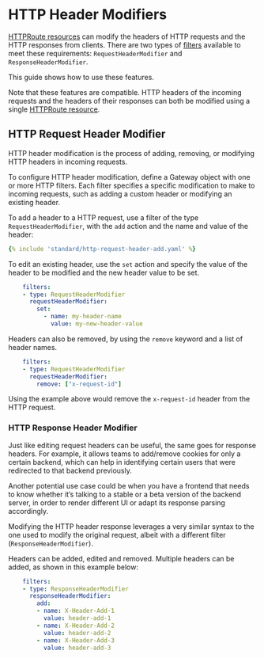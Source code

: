 # HTTP Header Modifiers

[HTTPRoute resources](../api-types/httproute.md) can modify the headers of HTTP requests and the HTTP responses from clients.
There are two types of [filters](../api-types/httproute.md#filters-optional) available to meet these requirements: `RequestHeaderModifier` and `ResponseHeaderModifier`.

This guide shows how to use these features.

Note that these features are compatible. HTTP headers of the incoming requests and the headers of their responses can both be modified using a single [HTTPRoute resource](../api-types/httproute.md).

## HTTP Request Header Modifier

HTTP header modification is the process of adding, removing, or modifying HTTP headers in incoming requests. 

To configure HTTP header modification, define a Gateway object with one or more HTTP filters. Each filter specifies a specific modification to make to incoming requests, such as adding a custom header or modifying an existing header.

To add a header to a HTTP request, use a filter of the type `RequestHeaderModifier`, with the `add` action and the name and value of the header:

```yaml
{% include 'standard/http-request-header-add.yaml' %}
```

To edit an existing header, use the `set` action and specify the value of the header to be modified and the new header value to be set.

```yaml
    filters:
    - type: RequestHeaderModifier
      requestHeaderModifier:
        set: 
          - name: my-header-name
            value: my-new-header-value
```

Headers can also be removed, by using the `remove` keyword and a list of header names. 

```yaml
    filters:
    - type: RequestHeaderModifier
      requestHeaderModifier:
        remove: ["x-request-id"]
```

Using the example above would remove the `x-request-id` header from the HTTP request.

### HTTP Response Header Modifier

Just like editing request headers can be useful, the same goes for response headers. For example, it allows teams to add/remove cookies for only a certain backend, which can help in identifying certain users that were redirected to that backend previously.

Another potential use case could be when you have a frontend that needs to know whether it’s talking to a stable or a beta version of the backend server, in order to render different UI or adapt its response parsing accordingly.

Modifying the HTTP header response leverages a very similar syntax to the one used to modify the original request, albeit with a different filter (`ResponseHeaderModifier`).

Headers can be added, edited and removed. Multiple headers can be added, as shown in this example below:

```yaml
    filters:
    - type: ResponseHeaderModifier
      responseHeaderModifier:
        add:
        - name: X-Header-Add-1
          value: header-add-1
        - name: X-Header-Add-2
          value: header-add-2
        - name: X-Header-Add-3
          value: header-add-3
```
